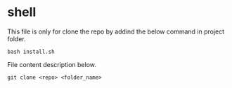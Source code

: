 # shell

This file is only for clone the repo by addind the below command in project folder.

`bash install.sh`

File content description below.

`git clone <repo> <folder_name>`
